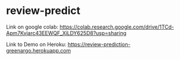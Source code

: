 # review-predict

Link on google colab: https://colab.research.google.com/drive/1TCd-Apm7Kvjarc43EEWQF_XiLDY625D8?usp=sharing

Link to Demo on Heroku: https://review-prediction-greenargo.herokuapp.com
